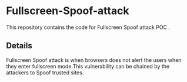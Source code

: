 # Fullscreen-Spoof-attack
This repository contains the code for Fullscreen Spoof attack POC .


## Details

Fullscreen Spoof attack is when browsers does not alert the users when they enter fullscreen mode.This vulnerability can be chained by the attackers to Spoof trusted sites.
